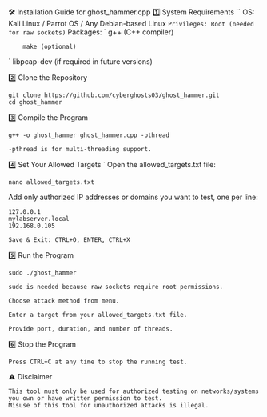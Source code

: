 🛠 Installation Guide for ghost_hammer.cpp
1️⃣ System Requirements
``
    OS: Kali Linux / Parrot OS / Any Debian-based Linux
`
    Privileges: Root (needed for raw sockets)
`
    Packages:
`
        g++ (C++ compiler)

        make (optional)
`
        libpcap-dev (if required in future versions)

2️⃣ Clone the Repository
```
git clone https://github.com/cyberghosts03/ghost_hammer.git
cd ghost_hammer
```
3️⃣ Compile the Program
```
g++ -o ghost_hammer ghost_hammer.cpp -pthread
```
    -pthread is for multi-threading support.

4️⃣ Set Your Allowed Targets
`
    Open the allowed_targets.txt file:
```
nano allowed_targets.txt
```
Add only authorized IP addresses or domains you want to test, one per line:

    127.0.0.1
    mylabserver.local
    192.168.0.105

    Save & Exit: CTRL+O, ENTER, CTRL+X

5️⃣ Run the Program
```
sudo ./ghost_hammer
```
    sudo is needed because raw sockets require root permissions.

    Choose attack method from menu.

    Enter a target from your allowed_targets.txt file.

    Provide port, duration, and number of threads.

6️⃣ Stop the Program

    Press CTRL+C at any time to stop the running test.

⚠️ Disclaimer

    This tool must only be used for authorized testing on networks/systems you own or have written permission to test.
    Misuse of this tool for unauthorized attacks is illegal.
